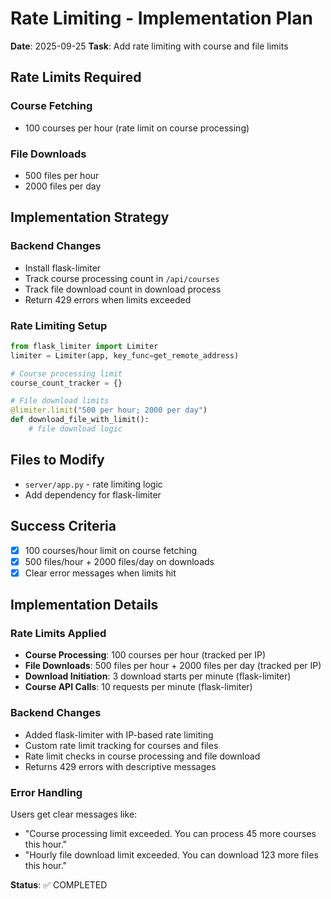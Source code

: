 # Rate Limiting - Implementation Plan

**Date**: 2025-09-25
**Task**: Add rate limiting with course and file limits

## Rate Limits Required

### Course Fetching
- 100 courses per hour (rate limit on course processing)

### File Downloads
- 500 files per hour
- 2000 files per day

## Implementation Strategy

### Backend Changes
- Install flask-limiter
- Track course processing count in `/api/courses`
- Track file download count in download process
- Return 429 errors when limits exceeded

### Rate Limiting Setup
```python
from flask_limiter import Limiter
limiter = Limiter(app, key_func=get_remote_address)

# Course processing limit
course_count_tracker = {}

# File download limits
@limiter.limit("500 per hour; 2000 per day")
def download_file_with_limit():
    # file download logic
```

## Files to Modify
- `server/app.py` - rate limiting logic
- Add dependency for flask-limiter

## Success Criteria
- [x] 100 courses/hour limit on course fetching
- [x] 500 files/hour + 2000 files/day on downloads
- [x] Clear error messages when limits hit

## Implementation Details

### Rate Limits Applied
- **Course Processing**: 100 courses per hour (tracked per IP)
- **File Downloads**: 500 files per hour + 2000 files per day (tracked per IP)
- **Download Initiation**: 3 download starts per minute (flask-limiter)
- **Course API Calls**: 10 requests per minute (flask-limiter)

### Backend Changes
- Added flask-limiter with IP-based rate limiting
- Custom rate limit tracking for courses and files
- Rate limit checks in course processing and file download
- Returns 429 errors with descriptive messages

### Error Handling
Users get clear messages like:
- "Course processing limit exceeded. You can process 45 more courses this hour."
- "Hourly file download limit exceeded. You can download 123 more files this hour."

**Status**: ✅ COMPLETED